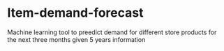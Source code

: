 # Item-demand-forecast
Machine learning tool to preedict demand for different store products for the next three months given 5 years information
